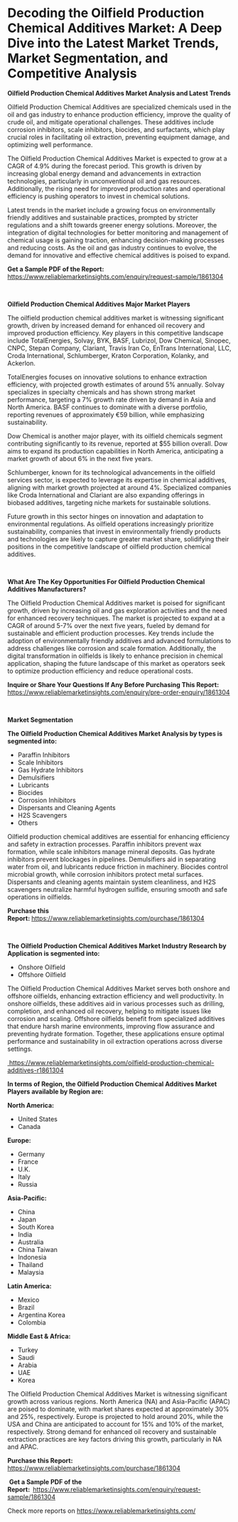 <p><h1>Decoding the Oilfield Production Chemical Additives Market: A Deep Dive into the Latest Market Trends, Market Segmentation, and Competitive Analysis</h1></p><p><strong>Oilfield Production Chemical Additives Market Analysis and Latest Trends</strong></p>
<p><p>Oilfield Production Chemical Additives are specialized chemicals used in the oil and gas industry to enhance production efficiency, improve the quality of crude oil, and mitigate operational challenges. These additives include corrosion inhibitors, scale inhibitors, biocides, and surfactants, which play crucial roles in facilitating oil extraction, preventing equipment damage, and optimizing well performance.</p><p>The Oilfield Production Chemical Additives Market is expected to grow at a CAGR of 4.9% during the forecast period. This growth is driven by increasing global energy demand and advancements in extraction technologies, particularly in unconventional oil and gas resources. Additionally, the rising need for improved production rates and operational efficiency is pushing operators to invest in chemical solutions.</p><p>Latest trends in the market include a growing focus on environmentally friendly additives and sustainable practices, prompted by stricter regulations and a shift towards greener energy solutions. Moreover, the integration of digital technologies for better monitoring and management of chemical usage is gaining traction, enhancing decision-making processes and reducing costs. As the oil and gas industry continues to evolve, the demand for innovative and effective chemical additives is poised to expand.</p></p>
<p><strong>Get a Sample PDF of the Report:&nbsp;</strong> <a href="https://www.reliablemarketinsights.com/enquiry/request-sample/1861304?utm_campaign=3257&utm_medium=2&utm_source=Github&utm_content=ia&utm_term=03042025&utm_id=oilfield-production-chemical-additives">https://www.reliablemarketinsights.com/enquiry/request-sample/1861304</a></p>
<p>&nbsp;</p>
<p><strong>Oilfield Production Chemical Additives Major Market Players</strong></p>
<p><p>The oilfield production chemical additives market is witnessing significant growth, driven by increased demand for enhanced oil recovery and improved production efficiency. Key players in this competitive landscape include TotalEnergies, Solvay, BYK, BASF, Lubrizol, Dow Chemical, Sinopec, CNPC, Stepan Company, Clariant, Travis Iran Co, EnTrans International, LLC, Croda International, Schlumberger, Kraton Corporation, Kolanky, and Ackerlon.</p><p>TotalEnergies focuses on innovative solutions to enhance extraction efficiency, with projected growth estimates of around 5% annually. Solvay specializes in specialty chemicals and has shown strong market performance, targeting a 7% growth rate driven by demand in Asia and North America. BASF continues to dominate with a diverse portfolio, reporting revenues of approximately €59 billion, while emphasizing sustainability.</p><p>Dow Chemical is another major player, with its oilfield chemicals segment contributing significantly to its revenue, reported at $55 billion overall. Dow aims to expand its production capabilities in North America, anticipating a market growth of about 6% in the next five years. </p><p>Schlumberger, known for its technological advancements in the oilfield services sector, is expected to leverage its expertise in chemical additives, aligning with market growth projected at around 4%. Specialized companies like Croda International and Clariant are also expanding offerings in biobased additives, targeting niche markets for sustainable solutions.</p><p>Future growth in this sector hinges on innovation and adaptation to environmental regulations. As oilfield operations increasingly prioritize sustainability, companies that invest in environmentally friendly products and technologies are likely to capture greater market share, solidifying their positions in the competitive landscape of oilfield production chemical additives.</p></p>
<p>&nbsp;</p>
<p><strong>What Are The Key Opportunities For Oilfield Production Chemical Additives Manufacturers?</strong></p>
<p><p>The Oilfield Production Chemical Additives market is poised for significant growth, driven by increasing oil and gas exploration activities and the need for enhanced recovery techniques. The market is projected to expand at a CAGR of around 5-7% over the next five years, fueled by demand for sustainable and efficient production processes. Key trends include the adoption of environmentally friendly additives and advanced formulations to address challenges like corrosion and scale formation. Additionally, the digital transformation in oilfields is likely to enhance precision in chemical application, shaping the future landscape of this market as operators seek to optimize production efficiency and reduce operational costs.</p></p>
<p><strong>Inquire or Share Your Questions If Any Before Purchasing This Report:</strong> <a href="https://www.reliablemarketinsights.com/enquiry/pre-order-enquiry/1861304?utm_campaign=3257&utm_medium=2&utm_source=Github&utm_content=ia&utm_term=03042025&utm_id=oilfield-production-chemical-additives">https://www.reliablemarketinsights.com/enquiry/pre-order-enquiry/1861304</a></p>
<p>&nbsp;</p>
<p><strong>Market Segmentation</strong></p>
<p><strong>The Oilfield Production Chemical Additives Market Analysis by types is segmented into:</strong></p>
<p><ul><li>Paraffin Inhibitors</li><li>Scale Inhibitors</li><li>Gas Hydrate Inhibitors</li><li>Demulsifiers</li><li>Lubricants</li><li>Biocides</li><li>Corrosion Inhibitors</li><li>Dispersants and Cleaning Agents</li><li>H2S Scavengers</li><li>Others</li></ul></p>
<p><p>Oilfield production chemical additives are essential for enhancing efficiency and safety in extraction processes. Paraffin inhibitors prevent wax formation, while scale inhibitors manage mineral deposits. Gas hydrate inhibitors prevent blockages in pipelines. Demulsifiers aid in separating water from oil, and lubricants reduce friction in machinery. Biocides control microbial growth, while corrosion inhibitors protect metal surfaces. Dispersants and cleaning agents maintain system cleanliness, and H2S scavengers neutralize harmful hydrogen sulfide, ensuring smooth and safe operations in oilfields.</p></p>
<p><strong>Purchase this Report:&nbsp;</strong><a href="https://www.reliablemarketinsights.com/purchase/1861304?utm_campaign=3257&utm_medium=2&utm_source=Github&utm_content=ia&utm_term=03042025&utm_id=oilfield-production-chemical-additives">https://www.reliablemarketinsights.com/purchase/1861304</a></p>
<p>&nbsp;</p>
<p><strong>The Oilfield Production Chemical Additives Market Industry Research by Application is segmented into:</strong></p>
<p><ul><li>Onshore Oilfield</li><li>Offshore Oilfield</li></ul></p>
<p><p>The Oilfield Production Chemical Additives Market serves both onshore and offshore oilfields, enhancing extraction efficiency and well productivity. In onshore oilfields, these additives aid in various processes such as drilling, completion, and enhanced oil recovery, helping to mitigate issues like corrosion and scaling. Offshore oilfields benefit from specialized additives that endure harsh marine environments, improving flow assurance and preventing hydrate formation. Together, these applications ensure optimal performance and sustainability in oil extraction operations across diverse settings.</p></p>
<p><a href="https://www.reliablemarketinsights.com/oilfield-production-chemical-additives-r1861304?utm_campaign=3257&utm_medium=2&utm_source=Github&utm_content=ia&utm_term=03042025&utm_id=oilfield-production-chemical-additives">&nbsp;https://www.reliablemarketinsights.com/oilfield-production-chemical-additives-r1861304</a></p>
<p><strong>In terms of Region, the Oilfield Production Chemical Additives Market Players available by Region are:</strong></p>
<p>
    <p> <strong> North America: </strong>
        <ul>
            <li>United States</li>
            <li>Canada</li>
        </ul>
        </p> 
    <p> <strong> Europe: </strong>
        <ul>
            <li>Germany</li>
            <li>France</li>
            <li>U.K.</li>
            <li>Italy</li>
            <li>Russia</li>
        </ul>
        </p> 
    <p> <strong> Asia-Pacific: </strong>
        <ul>
            <li>China</li>
            <li>Japan</li>
            <li>South Korea</li>
            <li>India</li>
            <li>Australia</li>
            <li>China Taiwan</li>
            <li>Indonesia</li>
            <li>Thailand</li>
            <li>Malaysia</li>
        </ul>
        </p> 
    <p> <strong> Latin America: </strong>
        <ul>
            <li>Mexico</li>
            <li>Brazil</li>
            <li>Argentina Korea</li>
            <li>Colombia</li>
        </ul>
        </p> 
    <p> <strong> Middle East & Africa: </strong>
        <ul>
            <li>Turkey</li>
            <li>Saudi</li>
            <li>Arabia</li>
            <li>UAE</li>
            <li>Korea</li>
        </ul>
    </p>
    </p>
<p><p>The Oilfield Production Chemical Additives Market is witnessing significant growth across various regions. North America (NA) and Asia-Pacific (APAC) are poised to dominate, with market shares expected at approximately 30% and 25%, respectively. Europe is projected to hold around 20%, while the USA and China are anticipated to account for 15% and 10% of the market, respectively. Strong demand for enhanced oil recovery and sustainable extraction practices are key factors driving this growth, particularly in NA and APAC.</p></p>
<p><strong>Purchase this Report: </strong><a href="https://www.reliablemarketinsights.com/purchase/1861304?utm_campaign=3257&utm_medium=2&utm_source=Github&utm_content=ia&utm_term=03042025&utm_id=oilfield-production-chemical-additives">https://www.reliablemarketinsights.com/purchase/1861304</a></p>
<p>&nbsp;<strong>Get a Sample PDF of the Report:&nbsp;&nbsp;</strong><a href="https://www.reliablemarketinsights.com/enquiry/request-sample/1861304?utm_campaign=3257&utm_medium=2&utm_source=Github&utm_content=ia&utm_term=03042025&utm_id=oilfield-production-chemical-additives">https://www.reliablemarketinsights.com/enquiry/request-sample/1861304</a></p>
<p><strong></strong></p>
<p>Check more reports on <a href="https://www.reliablemarketinsights.com/?utm_campaign=3257&utm_medium=2&utm_source=Github&utm_content=ia&utm_term=03042025&utm_id=oilfield-production-chemical-additives">https://www.reliablemarketinsights.com/</a></p>
